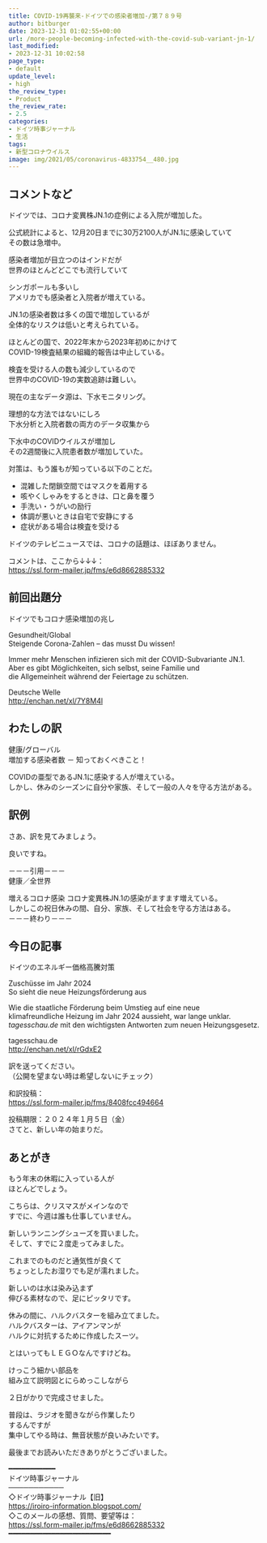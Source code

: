 ```yaml
---
title: COVID-19再襲来-ドイツでの感染者増加-/第７８９号
author: bitburger
date: 2023-12-31 01:02:55+00:00
url: /more-people-becoming-infected-with-the-covid-sub-variant-jn-1/
last_modified:
- 2023-12-31 10:02:58
page_type:
- default
update_level:
- high
the_review_type:
- Product
the_review_rate:
- 2.5
categories:
- ドイツ時事ジャーナル
- 生活
tags:
- 新型コロナウイルス
image: img/2021/05/coronavirus-4833754__480.jpg
---
```

## コメントなど
ドイツでは、コロナ変異株JN.1の症例による入院が増加した。

<span class="fz-22px"><span class="bold-red"><span class="marker-under">公式統計によると、12月20日までに30万2100人がJN.1に感染</span></span></span>していて  
その数は急増中。

感染者増加が目立つのはインドだが  
世界のほとんどどこでも流行していて

シンガポールも多いし  
アメリカでも感染者と入院者が増えている。

JN.1の感染者数は多くの国で増加しているが  
全体的なリスクは低いと考えられている。

ほとんどの国で、2022年末から2023年初めにかけて  
COVID-19検査結果の組織的報告は中止している。

検査を受ける人の数も減少しているので  
世界中のCOVID-19の実数追跡は難しい。

<span class="fz-22px"><span class="bold-red"><span class="marker-under">現在の主なデータ源は、下水モニタリング。</span></span></span>

理想的な方法ではないにしろ  
下水分析と入院者数の両方のデータ収集から

下水中のCOVIDウイルスが増加し  
その2週間後に入院患者数が増加していた。

対策は、もう誰もが知っている以下のことだ。

<ul class="wp-block-list">
  <li>
    混雑した閉鎖空間ではマスクを着用する
  </li>
  <li>
    咳やくしゃみをするときは、口と鼻を覆う
  </li>
  <li>
    手洗い・うがいの励行
  </li>
  <li>
    体調が悪いときは自宅で安静にする
  </li>
  <li>
    症状がある場合は検査を受ける
  </li>
</ul>

<span class="fz-22px"><span class="bold-red"><span class="marker-under">ドイツのテレビニュースでは、コロナの話題は、ほぼありません。</span></span></span>

コメントは、ここから↓↓↓：  
<https://ssl.form-mailer.jp/fms/e6d8662885332>

## 前回出題分
ドイツでもコロナ感染増加の兆し

Gesundheit/Global  
Steigende Corona-Zahlen &#8211; das musst Du wissen!

Immer mehr Menschen infizieren sich mit der COVID-Subvariante JN.1.  
Aber es gibt Möglichkeiten, sich selbst, seine Familie und  
die Allgemeinheit während der Feiertage zu schützen.

Deutsche Welle  
<http://enchan.net/xl/7Y8M4l>

## わたしの訳
健康/グローバル  
増加する感染者数 － 知っておくべきこと！

COVIDの亜型であるJN.1に感染する人が増えている。  
しかし、休みのシーズンに自分や家族、そして一般の人々を守る方法がある。

## 訳例
さあ、訳を見てみましょう。

良いですね。

－－－引用－－－  
健康／全世界

増えるコロナ感染 コロナ変異株JN.1の感染がますます増えている。  
しかしこの祝日休みの間、自分、家族、そして社会を守る方法はある。  
－－－終わり－－－

## 今日の記事
ドイツのエネルギー価格高騰対策

Zuschüsse im Jahr 2024  
So sieht die neue Heizungsförderung aus

Wie die staatliche Förderung beim Umstieg auf eine neue  
klimafreundliche Heizung im Jahr 2024 aussieht, war lange unklar.  
_tagesschau.de_ mit den wichtigsten Antworten zum neuen Heizungsgesetz.

tagesschau.de  
<http://enchan.net/xl/rGdxE2>

訳を送ってください。  
（公開を望まない時は希望しないにチェック）

和訳投稿：  
<https://ssl.form-mailer.jp/fms/8408fcc494664>

投稿期限：２０２４年１月５日（金）  
さてと、新しい年の始まりだ。

## あとがき
もう年末の休暇に入っている人が  
ほとんどでしょう。

こちらは、クリスマスがメインなので  
すでに、今週は誰も仕事していません。

新しいランニングシューズを買いました。  
そして、すでに２度走ってみました。

これまでのものだと通気性が良くて  
ちょっとしたお湿りでも足が濡れました。

新しいのは水は染み込まず  
伸びる素材なので、足にピッタリです。

休みの間に、ハルクバスターを組み立てました。  
ハルクバスターは、アイアンマンが  
ハルクに対抗するために作成したスーツ。

とはいってもＬＥＧＯなんですけどね。

けっこう細かい部品を  
組み立て説明図とにらめっこしながら

２日がかりで完成させました。

普段は、ラジオを聞きながら作業したり  
するんですが  
集中してやる時は、無音状態が良いみたいです。

最後までお読みいただきありがとうございました。

━━━━━━━━━━━  
ドイツ時事ジャーナル  
───────────  
◇ドイツ時事ジャーナル【旧】  
<https://iroiro-information.blogspot.com/>  
◇このメールの感想、質問、要望等は：  
<https://ssl.form-mailer.jp/fms/e6d8662885332>  
━━━━━━━━━━━━━━━━━━━━━━━━